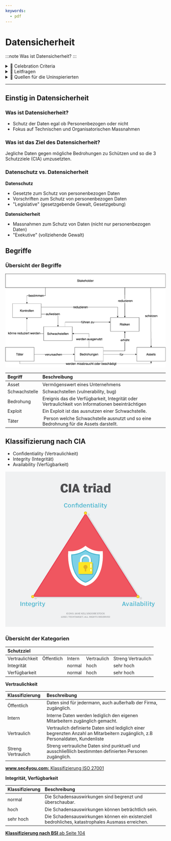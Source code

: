 ```yaml
---
keywords:
  - pdf
---
```

# Datensicherheit
:::note
Was ist Datensicherheit?
:::

<details>
  <summary> 🎉 Celebration Criteria</summary>

**Kategorisiert Daten aufgrund ihres Schutzbedarfs.**

Kennt verschiedene Kategorien der Schutzwürdigkeit von Daten und deren Kriterien.
        - Sie könnne die Daten Anhand ihres Schutzbedarf Klassifizieren.
Kennt den Unterschied von Datenschutz und Datensicherheit.

**Setzt verschiedene Möglichkeiten der Datenspeicherung ein.**

Kennt Verfahren zur Speicherung von Daten und bewusst redundanter Datenhaltung (z.B. lokal, Server, Cloud).

Kennt verschiedene Gefahren, denen Daten ausgesetzt sind (z.B. Diebstahl, Ransomware, Integritätsverletzung).
    - Sie kennen verschiedene Gefahren für Datensicherheit.
    - Sie kennen können den Begriff Bedrohung, Schwachstelle, Risiko und Asset einordnen.
    - Sie wissen die wahl des korrekt Speicher Medium zum Schutzziel beitragen kann.

</details>

<details>
  <summary> 🤔 Leitfragen </summary>

- Was ist Datensicherheit?
- Was ist das Ziel des Datensicherheit?
- Was ist Datenschutz?
- Datensicherheit vs. Datenschutz?
- Welche Begriffe gibt es im Konetx?
- Was sind die Schutzziele?
- Welche Klassifizierungen gibt es?
- ...

</details>

<details>
  <summary> 🤫 Quellen für die Uninspierierten</summary>

- [**Profi AG** Datensicherheit](https://www.profi-ag.de/netzwerk-und-security/datensicherheit/#:~:text=Definition%3A%20Datensicherheit&text=Datensicherheit%20verfolgt%20also%20das%20Ziel,Sicherheit%20von%20Daten%20zu%20gew%C3%A4hrleisten.)

- [**datenschutz.org:** Datensicherheit: Maßnahmen für den Schutz von Daten](https://www.datenschutz.org/datensicherheit-massnahmen/)

- [**Oracle** Was ist Datensicherheit?](https://www.oracle.com/ch-de/security/database-security/what-is-data-security/)

- [**ISARI CONSULT Stefanie Schmidt:** Risiken im Risikomanagement bewerten und beurteilen](https://isari-consult.de/wissen/risiken-im-risikomanagement-steuern)

- [**NCSC:** Schwachstelle](https://www.ncsc.admin.ch/ncsc/de/home/cyberbedrohungen/schwachstelle.html)

- [**NCSC** Cyberbedrohungen](https://www.ncsc.admin.ch/ncsc/de/home/cyberbedrohungen.html)

- [**BSI-Standard:** 200.2 - Kapitel 8.2 Schutzbedarffestellung](https://www.bsi.bund.de/SharedDocs/Downloads/DE/BSI/Grundschutz/BSI_Standards/standard_200_2.pdf?__blob=publicationFile&v=2)

</details>

___
## Einstig in Datensicherheit

### Was ist Datensicherheit?

- Schutz der Daten egal ob Personenbezogen oder nicht
- Fokus auf Technischen und Organisatorischen Massnahmen

### Was ist das Ziel des Datensicherheit?
Jegliche Daten gegen mögliche Bedrohungen zu Schützen und so die 3 Schutzziele (CIA) umzusetzten.

### Datenschutz vs. Datensicherheit

**Datenschutz**
- Gesetzte zum Schutz von personenbezogen Daten
- Vorschriften zum Schutz von personenbezogen Daten
- "Legislative" (gesetzgebende Gewalt, Gesetzgebung)

**Datensicherheit**
- Massnahmen zum Schutz von Daten (nicht nur personenbezogen Daten)
- "Exekutive" (vollziehende Gewalt)

## Begriffe

### Übersicht der Begriffe
![Begriffe](../img/begriffuebersicht.png)

| Begriff | Beschreibung                     |
| :------------- | :-------------------------------------------- |
| Asset | Vermögenswert eines Unternehmens |
| Schwachstelle | Schwachstellen (vulnerability, bug)  |
| Bedrohung | Ereignis das die Verfügbarkeit, Integrität oder Vertraulichkeit von Informationen beeinträchtigen |
| Exploit | Ein Exploit ist das ausnutzen einer Schwachstelle. |
| Täter | Person welche Schwachstelle ausnutzt und so eine Bedrohnung für die Assets darstellt. |

## Klassifizierung nach CIA

- Confidentiality (Vertraulichkeit)
- Integrity (Integrität) 
- Availability (Verfügbarkeit)

[![CIA](../img/whatis-cia_triad-h.png)](https://www.techtarget.com/whatis/definition/Confidentiality-integrity-and-availability-CIA)

### Übersicht der Kategorien

| Schutzziel | | | | |
| :--------------------- | :---------------  | :---------------  | :---------------  | :---------------  |
| Vertraulichkeit  | Öffentlich | Intern | Vertraulich | Streng Vertraulich |
| Integrität | | normal | hoch | sehr hoch |
| Verfügbarkeit | | normal | hoch | sehr hoch |


**Vertraulichkeit**

| Klassifizierung | Beschreibung |
| :----------- | :------------------------------------------------ | 
| Öffentlich | Daten sind für jedermann, auch außerhalb der Firma, zugänglich. | 
| Intern | Interne Daten werden lediglich den eigenen Mitarbeitern zugänglich gemacht. | 
| Vertraulich | Vertraulich definierte Daten sind lediglich einer begrenzten Anzahl an Mitarbeitern zugänglich, z.B Personaldaten, Kundenliste |
|Streng Vertraulich | Streng vertrauliche Daten sind punktuell und ausschließlich bestimmten definierten Personen zugänglich.|

[**www.sec4you.com:** Klassifizierung ISO 27001](https://www.sec4you.com/klassifizierung-iso-27001/)


**Integrität, Verfügbarkeit**

| Klassifizierung | Beschreibung |
| :----------- | :------------------------------------------------ | 
| normal | Die Schadensauswirkungen sind begrenzt und überschaubar.  | 
| hoch | Die Schadensauswirkungen können beträchtlich sein.  | 
| sehr hoch | Die Schadensauswirkungen können ein existenziell bedrohliches, katastrophales Ausmass erreichen. |

[**Klassifizierung nach BSI** ab Seite 104](https://www.bsi.bund.de/SharedDocs/Downloads/DE/BSI/Grundschutz/BSI_Standards/standard_200_2.pdf?__blob=publicationFile&v=2)